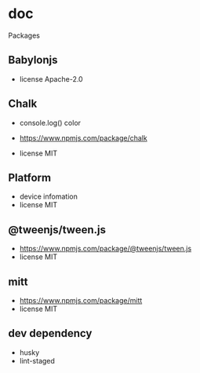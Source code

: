 # doc

Packages

## Babylonjs
- license Apache-2.0

## Chalk 
- console.log() color

- https://www.npmjs.com/package/chalk
- license MIT

## Platform

- device infomation
- license MIT

## @tweenjs/tween.js
- https://www.npmjs.com/package/@tweenjs/tween.js
- license MIT

## mitt
- https://www.npmjs.com/package/mitt
- license MIT


## dev dependency

- husky
- lint-staged


